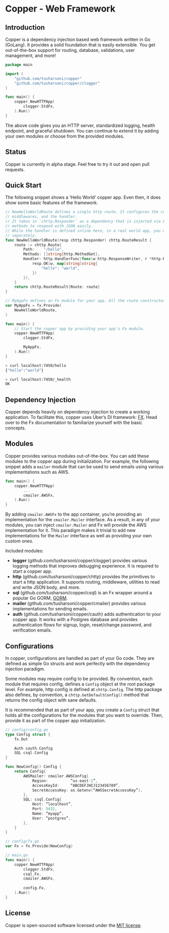 # Copper - Web Framework
## Introduction
Copper is a dependency injection based web framework written in Go (GoLang). It provides a solid foundation that is easily extensible. You get out-of-the-box support for routing, database, validations, user management, and more!

``` go
package main

import (
	"github.com/tusharsoni/copper"
	"github.com/tusharsoni/copper/clogger"
)

func main() {
	copper.NewHTTPApp(
		clogger.StdFx,
	).Run()
}
```

The above code gives you an HTTP server, standardized logging, health endpoint, and graceful shutdown. You can continue to extend it by adding your own modules or choose from the provided modules.

## Status
Copper is currently in alpha stage. Feel free to try it out and open pull requests.

## Quick Start
The following snippet shows a ‘Hello World’ copper app. Even then, it does show some basic features of the framework.

``` go
// NewHelloWorldRoute defines a single http route. It configures the route with path, methods,
// middlewares, and the handler.
// It takes in `chttp.Responder` as a dependency that is injected via Fx. `chttp.Responder` provides various
// methods to respond with JSON easily.
// While the handler is defined inline here, in a real world app, you may want to define the handler
// separately.
func NewHelloWorldRoute(resp chttp.Responder) chttp.RouteResult {
	route := chttp.Route{
		Path:    "/hello",
		Methods: []string{http.MethodGet},
		Handler: http.HandlerFunc(func(w http.ResponseWriter, r *http.Request) {
			resp.OK(w, map[string]string{
				"hello": "world",
			})
		}),
	}
	return chttp.RouteResult{Route: route}
}

// MyAppFx defines an Fx module for your app. All the route constructors are provided here.
var MyAppFx = fx.Provide(
	NewHelloWorldRoute,
)

func main() {
	// Start the copper app by providing your app's Fx module.
	copper.NewHTTPApp(
		clogger.StdFx,

		MyAppFx,
	).Run()
}
```

``` bash
> curl localhost:7450/hello
{"hello":"world"}

> curl localhost:7450/_health
OK
```

## Dependency Injection
Copper depends heavily on dependency injection to create a working application. To facilitate this, copper uses Uber’s DI framework: [FX](https://go.uber.org/fx). Head over to the Fx documentation to familiarize yourself with the basic concepts.

## Modules
Copper provides various modules out-of-the-box. You can add these modules to the copper app during initialization. For example,  the following snippet adds a `mailer` module that can be used to send emails using various implementations such as AWS.

``` go
func main() {
	copper.NewHTTPApp(
		...
		cmailer.AWSFx,
	).Run()
}
```

By adding `cmailer.AWSFx` to the app container, you’re providing an implementation for the `cmailer.Mailer` interface. As a result, in any of your modules, you can inject `cmailer.Mailer` and Fx will provide the AWS implementation for it. This paradigm makes it trivial to add new implementations for the `Mailer` interface as well as providing your own custom ones.

Included modules:
* **logger** (github.com/tusharsoni/copper/clogger) provides various logging methods that improves debugging experience. It is required to start a copper app.
* **http** (github.com/tusharsoni/copper/chttp) provides the primitives to start a http application. It supports routing, middleware, utilities to read and write JSON body, and more.
* **sql** (github.com/tusharsoni/copper/csql) is an Fx wrapper around a popular Go GORM, [GORM](http://github.com/jinzhu/gorm). 
* **mailer** (github.com/tusharsoni/copper/cmailer) provides various implementations for sending emails.
* **auth** (github.com/tusharsoni/copper/cauth) adds authentication to your copper app. It works with a Postgres database and provides authentication flows for signup, login, reset/change password, and verification emails.

## Configurations
In copper, configurations are handled as part of your Go code. They are defined as simple Go structs and work perfectly with the dependency injection paradigm.

Some modules may require config to be provided. By convention, each module that requires config, defines a `Config` object at the root package level. For example, http config is defined at `chttp.Config`. The http package also defines, by convention, a `chttp.GetDefaultConfig()` method that returns the config object with sane defaults.

It is recommended that as part of your app, you create a `Config` struct that holds all the configurations for the modules that you want to override. Then, provide it as part of the copper app initialization.

``` go
// config/config.go
type Config struct {
	fx.Out

	Auth cauth.Config
	SQL csql.Config
}

func NewConfig() Config {
	return Config{
		AWSMailer: cmailer.AWSConfig{
			Region:          “us-east-1”,
			AccessKeyId:     “ABCDEFJHIJ123456789”,
			SecretAccessKey: os.Getenv(“AWSSecretAccessKey”),
		},
		SQL: csql.Config{
			Host: “localhost”,
			Port: 5432,
			Name: “myapp”,
			User: “postgres”,
		},
	}
}

// config/fx.go
var Fx = fx.Provide(NewConfig)

// main.go
func main() {
	copper.NewHTTPApp(
		clogger.StdFx,
		csql.Fx,
		cmailer.AWSFx,
		
		config.Fx,
	).Run()
}

```

## License
Copper is open-sourced software licensed under the [MIT license](https://opensource.org/licenses/MIT).
